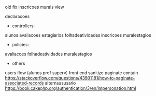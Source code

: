 old fix inscricoes murals view
<input type="hidden" name="data[Inscricao][id_aluno]" value="" id="InscricaoIdAluno">

declaracoes

- controllers:

alunos
avaliacoes
estagiarios
folhadeatividades
inscricoes
muralestagios

- policies:

avaliacoes
folhadeatividades
muralestagios

- others

users flow (alunos prof superv)
front end sanitize
paginate contain https://stackoverflow.com/questions/43901181/how-to-paginate-associated-records
alternaususario https://book.cakephp.org/authentication/3/en/impersonation.html